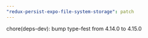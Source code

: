 ```yaml
---
"redux-persist-expo-file-system-storage": patch
---
```


chore(deps-dev): bump type-fest from 4.14.0 to 4.15.0
